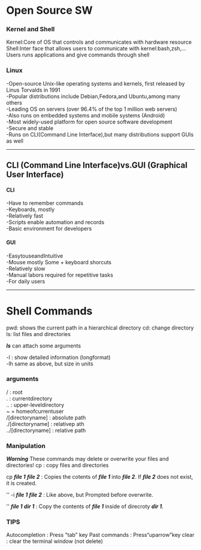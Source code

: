 # Open Source SW

### Kernel and Shell

Kernel:Core of OS that controls and communicates with hardware resource
Shell:Inter face that allows users to communicate with kernel:bash,zsh,…  Users runs applications and give commands through shell

### Linux

-Open-source Unix-like operating systems and kernels, first released by Linus Torvalds in 1991  
-Popular distributions include Debian,Fedora,and Ubuntu,among many others  
-Leading OS on servers (over 96.4% of the top 1 million web servers)  
-Also runs on embedded systems and mobile systems (Android)  
-Most widely-used platform for open source software development  
-Secure and stable  
-Runs on CLI(Command Line Interface),but many distributions support GUIs as well

---
## CLI (Command Line Interface)vs.GUI (Graphical User Interface)
#### CLI

-Have to remember commands  
-Keyboards, mostly  
-Relatively fast  
-Scripts enable automation and records  
-Basic environment for developers

#### GUI

-EasytouseandIntuitive  
-Mouse mostly Some + keyboard shorcuts  
-Relatively slow  
-Manual labors required for repetitive tasks  
-For daily users

---

# Shell Commands

pwd: shows the current path in a hierarchical directory
cd: change directory  
ls: list files and directories

  ***ls*** can attach some arguments 
   
  -l : show detailed information (longformat)  
  -lh same as above, but size in units

 ### arguments
  
  / : root  
  . : currentdirectory  
  .. : upper-leveldirectory  
  ~ = homeofcurrentuser  
  /[directoryname] : absolute path  
  ./[directoryname] : relativep ath  
  ../[directoryname] : relative path

### Manipulation
 ***Warning*** These commands may delete or overwrite your files and directories! 
 cp : copy files and directories
  
  cp ***file 1*** ***file 2*** : Copies the cotents of ***file 1*** into ***file 2***. If ***file 2*** does not exist, it is created. 
  
  '' -i ***file 1*** ***file 2*** : Like above, but Prompted before overwrite. 
  
  '' ***file 1*** ***dir 1*** : Copy the contents of ***file 1*** inside of direcroty ***dir 1***.
   

 ### TIPS

 Autocompletion : Press "tab" key 
 Past commands : Press“uparrow”key
 clear : clear the terminal window (not delete)
